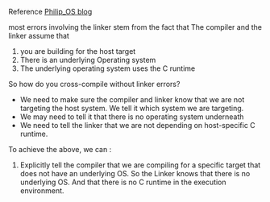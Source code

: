 Reference [Philip_OS blog](https://os.phil-opp.com/freestanding-rust-binary/#linker-errors)

most errors involving the linker stem from the fact that The compiler and the linker assume that 
1. you are building for the host target
2. There is an underlying Operating system
3. The underlying operating system uses the C runtime 

So how do you cross-compile without linker errors? 
- We need to make sure the compiler and linker know that we are not targeting the host system. We tell it which system we are targeting.
- We may need to tell it that there is no operating system underneath
- We need to tell the linker that we are not depending on host-specific C runtime.


To achieve the above, we can :
1. Explicitly tell the compiler that we are compiling for a specific target that does not have an underlying OS. So the Linker knows that there is no underlying OS. And that there is no C runtime in the execution environment.